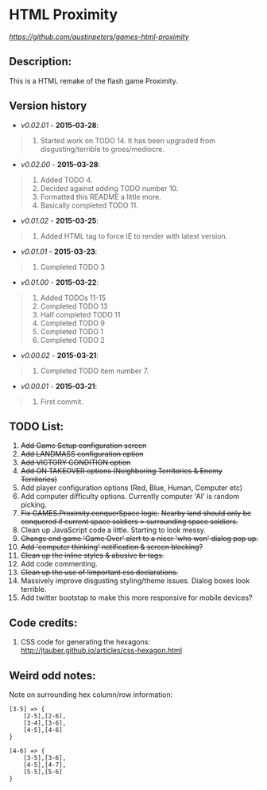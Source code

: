 HTML Proximity
==============
*https://github.com/austinpeters/games-html-proximity*

## Description:
This is a HTML remake of the flash game Proximity.

## Version history
* _v0.02.01_ - **2015-03-28**:
>1. Started work on TODO 14. It has been upgraded from disgusting/terrible to gross/mediocre.

* _v0.02.00_ - **2015-03-28**:
>1. Added TODO 4.
>2. Decided against adding TODO number 10.
>3. Formatted this README a little more.
>4. Basically completed TODO 11.

* _v0.01.02_ - **2015-03-25**:
>1. Added HTML tag to force IE to render with latest version.

* _v0.01.01_ - **2015-03-23**: 
>1. Completed TODO 3

* _v0.01.00_ - **2015-03-22**: 
>1. Added TODOs 11-15
>2. Completed TODO 13
>3. Half completed TODO 11
>4. Completed TODO 9
>5. Completed TODO 1
>6. Completed TODO 2

* _v0.00.02_ - **2015-03-21**: 
>1. Completed TODO item number 7.

* _v0.00.01_ - **2015-03-21**:
>1. First commit.



## TODO List:
1. ~~Add Game Setup configuration screen~~
2. ~~Add LANDMASS configuration option~~
3. ~~Add VICTORY CONDITION option~~
4. ~~Add ON TAKEOVER options (Neighboring Territories & Enemy Territories)~~
5. Add player configuration options (Red, Blue, Human, Computer etc)
6. Add computer difficulty options. Currently computer 'AI' is random picking.
7. ~~Fix GAMES.Proximity.conquerSpace logic.~~
 ~~Nearby land should only be conquered if current space soldiers > surrounding space soldiers.~~
8. Clean up JavaScript code a little. Starting to look messy.
9. ~~Change end game 'Game Over' alert to a nicer 'who won' dialog pop up.~~
10. ~~Add 'computer thinking' notification & screen blocking?~~
11. ~~Clean up the inline styles & abusive br tags.~~
12. Add code commenting.
13. ~~Clean up the use of !important css declarations.~~
14. Massively improve disgusting styling/theme issues. Dialog boxes look terrible.
15. Add twitter bootstap to make this more responsive for mobile devices?

## Code credits:
1. CSS code for generating the hexagons: http://jtauber.github.io/articles/css-hexagon.html

## Weird odd notes:
Note on surrounding hex column/row information:
```
[3-5] => {
	[2-5],[2-6],
	[3-4],[3-6],
	[4-5],[4-6]
}

[4-6] => {
	[3-5],[3-6],
	[4-5],[4-7],
	[5-5],[5-6]	
}
```
